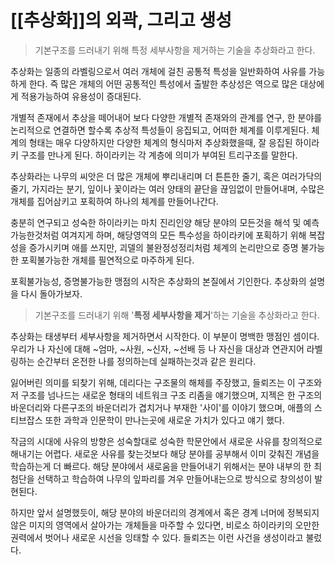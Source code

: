 # [[추상화]]의 외곽, 그리고 생성


> 기본구조를 드러내기 위해 특정 세부사항을 제거하는 기술을 추상화라고 한다.

추상화는 일종의 라벨링으로서 여러 개체에 걸친 공통적 특성을 일반화하여 사유를 가능하게 한다. 즉 많은 개체의 어떤 공통적인 특성에서 출발한 추상성은 역으로 많은 대상에게 적용가능하여 유용성이 증대된다.

개별적 존재에서 추상을 떼어내어 보다 다양한 개별적 존재와의 관계를 연구, 한 분야를 논리적으로 연결하면 할수록 추상적 특성들이 응집되고, 어떠한 체계를 이루게된다. 체계의 형태는 매우 다양하지만 다양한 체계의 형식마저 추상화했을때, 잘 응집된 하이라키 구조를 만나게 된다. 하이라키는 각 계층에 의미가 부여된 트리구조를 말한다. 

추상화라는 나무의 씨앗은 더 많은 개체에 뿌리내리며 더 튼튼한 줄기, 혹은 여러가닥의 줄기, 가지라는 분기, 잎이나 꽃이라는 여러 양태의 끝단을 끊임없이 만들어내며, 수많은 개체를 집어삼키고 포획하여 하나의 체계를 만들어나간다.

충분히 연구되고 성숙한 하이라키는 마치 진리인양 해당 분야의 모든것을 해석 및 예측가능한것처럼 여겨지게 하며, 해당영역의 모든 특수성을 하이라키에 포획하기 위해 복잡성을 증가시키며 애를 쓰지만, 괴델의 불완정성정리처럼 체계의 논리만으로 증명 불가능한 포획불가능한 개체를 필연적으로 마주하게 된다. 

포획불가능성, 증명불가능한 맹점의 시작은 추상화의 본질에서 기인한다. 추상화의 설명을 다시 돌아가보자.

> 기본구조를 드러내기 위해 '**특정 세부사항을 제거**'하는 기술을 추상화라고 한다.

추상화는 태생부터 세부사항을 제거하면서 시작한다. 이 부분이 명백한 맹점인 셈이다. 우리가 나 자신에 대해 ~엄마, ~사원, ~신자, ~선배 등 나 자신을 대상과 연관지어 라벨링하는 순간부터 온전한 나를 정의하는데 실패하는것과 같은 원리다.

잃어버린 의미를 되찾기 위해, 데리다는 구조물의 해체를 주장했고, 들뢰즈는 이 구조와 저 구조를 넘나드는 새로운 형태의 네트워크 구조 리좀을 얘기했으며, 지젝은 한 구조의 바운더리와 다른구조의 바운더리가 겹치거나 부재한 '사이'를 이야기 했으며, 애플의 스티브잡스 또한 과학과 인문학이 만나는곳에 새로운 가치가 있다고 얘기 했다.

작금의 시대에 사유의 방향은 성숙할대로 성숙한 학문안에서 새로운 사유를 창의적으로 해내기는 어렵다. 새로운 사유를 찾는것보다 해당 분야를 공부해서 이미 갖춰진 개념을 학습하는게 더 빠르다. 해당 분야에서 새로움을 만들어내기 위해서는 분야 내부의 한 최첨단을 선택하고 학습하여 나무의 잎파리를 겨우 만들어내는으로 방식으로 창의성이 발현된다.

하지만 앞서 설명했듯이, 해당 분야의 바운더리의 경계에서 혹은 경계 너머에 정복되지 않은 미지의 영역에서 살아가는 개체들을 마주할 수 있다면, 비로소 하이라키의 오만한 권력에서 벗어나 새로운 시선을 잉태할 수 있다. 들뢰즈는 이런 사건을 생성이라고 불렀다.
